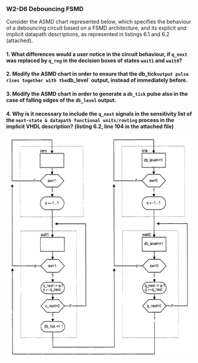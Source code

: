 ### W2-D6 Debouncing FSMD


Consider the ASMD chart represented below, which specifies the behaviour of a debouncing circuit based on a FSMD architecture, and its explicit and implicit datapath descriptions, as represented in listings 6.1 and 6.2 (attached).

#### 1. What differences would a user notice in the circuit behaviour, if `q_next` was replaced by `q_reg` in the decision boxes of states `wait1` and `wait0`?

#### 2. Modify the ASMD chart in order to ensure that the db_tick` output pulse rises together with the `db_level` output, instead of immediately before.

#### 3. Modify the ASMD chart in order to generate a `db_tick` pulse also in the case of falling edges of the `db_level` output.

#### 4. Why is it necessary to include the `q_next` signals in the sensitivity list of the `next-state & datapath functional units/routing` process in the implicit VHDL description? (listing 6.2, line 104 in the attached file)



<img src="/other%20resources/images/w02d6.png" alt="drawing" width="650"/>
